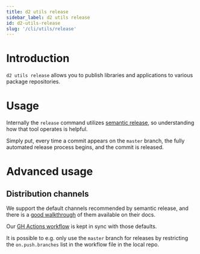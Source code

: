 ```yaml
---
title: d2 utils release
sidebar_label: d2 utils release
id: d2-utils-release
slug: '/cli/utils/release'
---
```


# Introduction

`d2 utils release` allows you to publish libraries and applications to
various package repositories.

# Usage

Internally the `release` command utilizes [semantic
release](https://github.com/semantic-release/semantic-release), so
understanding how that tool operates is helpful.

Simply put, every time a commit appears on the `master` branch, the
fully automated release process begins, and the commit is released.

# Advanced usage

## Distribution channels

We support the default channels recommended by semantic release, and
there is a [good
walkthrough](https://github.com/semantic-release/semantic-release/blob/master/docs/recipes/distribution-channels.md)
of them available on their docs.

Our [GH Actions
workflow](https://github.com/dhis2/workflows/blob/master/ci/node-publish.yml#L5)
is kept in sync with those defaults.

It is possible to e.g. only use the `master` branch for releases by
restricting the `on.push.branches` list in the workflow file in the
local repo.
